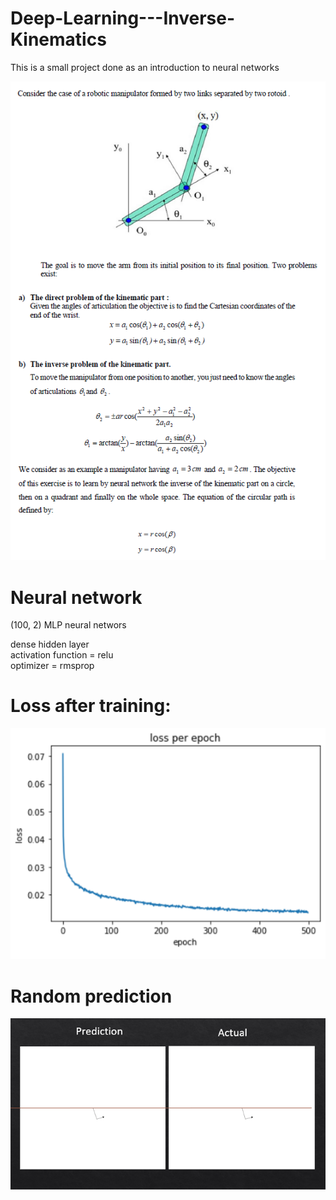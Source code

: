 # Deep-Learning---Inverse-Kinematics

This is a small project done as an introduction to neural networks

![alt text](https://github.com/Elie-A-98/Deep-Learning---Inverse-Kinematics/blob/main/img1.png)

# Neural network

(100, 2) MLP neural networs

dense hidden layer  
activation function = relu  
optimizer = rmsprop  

# Loss after training:

![alt text](https://github.com/Elie-A-98/Deep-Learning---Inverse-Kinematics/blob/main/loss.png)

# Random prediction

![alt text](https://github.com/Elie-A-98/Deep-Learning---Inverse-Kinematics/blob/main/predictionvsactual.png)
